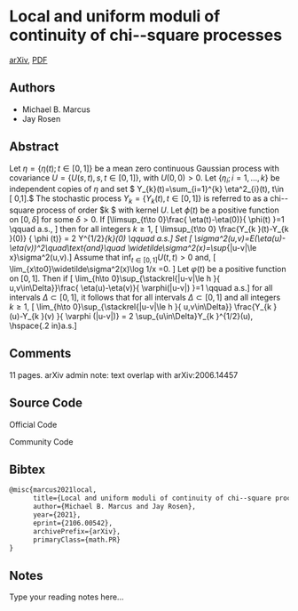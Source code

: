
# Local and uniform moduli of continuity of chi--square processes

[arXiv](https://arxiv.org/abs/2106.0542), [PDF](https://arxiv.org/pdf/2106.0542.pdf)

## Authors

- Michael B. Marcus
- Jay Rosen

## Abstract

Let $\eta=\{\eta(t);t\in [0,1]\}$ be a mean zero continuous Gaussian process with covariance $U=\{U(s,t),s,t\in [ 0,1]\},$ with $U(0,0)>0$. Let $\{\eta_{i};i=1,\ldots, k\}$ be independent copies of $\eta$ and set $ Y_{k}(t)=\sum_{i=1}^{k} \eta^2_{i}(t), t\in [ 0,1].$ The stochastic process $Y_{k } =\{Y_{k }(t),t\in [ 0,1] \}$ is referred to as a chi--square process of order $k $ with kernel $U$. Let $\phi(t)$ be a positive function on $[0,\delta]$ for some $\delta>0$. If \[\limsup_{t\to 0}\frac{ \eta(t)-\eta(0)}{ \phi(t) }=1 \qquad a.s., \] then for all integers $k\ge 1$, \[ \limsup_{t\to 0} \frac{Y_{k }(t)-Y_{k }(0)} { \phi (t)} = 2 Y^{1/2}_{k}(0) \qquad a.s.\] Set \[ \sigma^2(u,v)=E(\eta(u)-\eta(v))^2\quad\text{and}\quad \widetilde\sigma^2(x)=\sup_{|u-v|\le x}\sigma^2(u,v).\] Assume that $\inf_{t\in [0,1]}U(t,t)>0$ and, \[ \lim_{x\to0}\widetilde\sigma^2(x)\log 1/x =0. \] Let $\varphi(t)$ be a positive function on $[0,1]$. Then if \[ \lim_{h\to 0}\sup_{\stackrel{|u-v|\le h }{ u,v\in\Delta}}\frac{ \eta(u)-\eta(v)}{ \varphi(|u-v|) }=1 \qquad a.s.\] for all intervals $\Delta\subset [0,1]$, it follows that for all intervals $\Delta\subset [0,1]$ and all integers $k\ge 1$, \[ \lim_{h\to 0}\sup_{\stackrel{|u-v|\le h }{ u,v\in\Delta}} \frac{Y_{k }(u)-Y_{k }(v) }{ \varphi (|u-v|)} = 2 \sup_{u\in\Delta}Y_{k }^{1/2}(u), \hspace{.2 in}a.s.\]

## Comments

11 pages. arXiv admin note: text overlap with arXiv:2006.14457

## Source Code

Official Code



Community Code



## Bibtex

```tex
@misc{marcus2021local,
      title={Local and uniform moduli of continuity of chi--square processes}, 
      author={Michael B. Marcus and Jay Rosen},
      year={2021},
      eprint={2106.00542},
      archivePrefix={arXiv},
      primaryClass={math.PR}
}
```

## Notes

Type your reading notes here...

